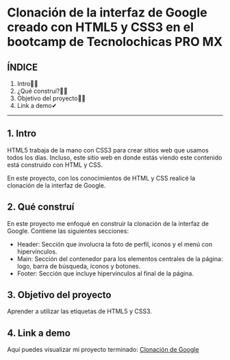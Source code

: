 # Clonación de la interfaz de Google creado con HTML5 y CSS3 en el bootcamp de Tecnolochicas PRO MX


## ÍNDICE

1. Intro🐱‍🏍
2. ¿Qué construí?🐱‍👤
3. Objetivo del proyecto🐱‍🚀
4. Link a demo✔

****

## 1. Intro
HTML5 trabaja de la mano con CSS3 para crear sitios web que usamos todos los días. 
Incluso, este sitio web en donde estás viendo este contenido está construido con HTML y CSS. 

En este proyecto, con los conocimientos de HTML y CSS realicé la clonación de la interfaz de Google.

## 2. Qué construí
En este proyecto me enfoqué en construir la clonación de la interfaz de Google.
Contiene las siguientes secciones:

* Header: Sección que involucra la foto de perfil, iconos y el menú con hipervínculos.
* Main: Sección del contenedor para los elementos centrales de la página: logo, barra de búsqueda, íconos y botones.
* Footer: Sección que incluye hipervínculos al final de la página.

## 3. Objetivo del proyecto
Aprender a utilizar las etiquetas de HTML5 y CSS3.

## 4. Link a demo
Aquí puedes visualizar mi proyecto terminado: [Clonación de Google](https://stalwart-brioche-321783.netlify.app)
